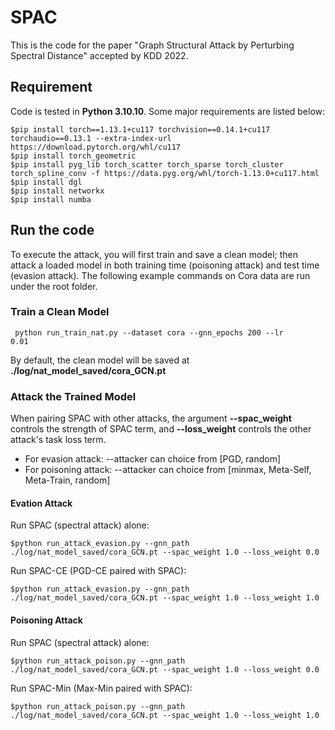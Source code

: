 # SPAC

This is the code for the paper "Graph Structural Attack by Perturbing Spectral Distance" accepted by KDD 2022.

## Requirement

Code is tested in **Python 3.10.10**. Some major requirements are listed below:
```
$pip install torch==1.13.1+cu117 torchvision==0.14.1+cu117 torchaudio==0.13.1 --extra-index-url https://download.pytorch.org/whl/cu117
$pip install torch_geometric
$pip install pyg_lib torch_scatter torch_sparse torch_cluster torch_spline_conv -f https://data.pyg.org/whl/torch-1.13.0+cu117.html
$pip install dgl
$pip install networkx
$pip install numba
```

## Run the code

To execute the attack, you will first train and save a clean model; then attack a loaded model in both training time (poisoning attack) and test time (evasion attack). 
The following example commands on Cora data are run under the root folder.

### Train a Clean Model
<code> python run_train_nat.py --dataset cora --gnn_epochs 200 --lr 0.01 </code>

By default, the clean model will be saved at **./log/nat_model_saved/cora_GCN.pt**

### Attack the Trained Model

When pairing SPAC with other attacks, the argument **--spac_weight** controls the strength of SPAC term, and **--loss_weight** controls the other attack's task loss term.  

- For evasion attack: --attacker can choice from [PGD, random]
- For poisoning attack: --attacker can choice from [minmax, Meta-Self, Meta-Train, random]

#### Evation Attack
Run SPAC (spectral attack) alone: 
```
$python run_attack_evasion.py --gnn_path ./log/nat_model_saved/cora_GCN.pt --spac_weight 1.0 --loss_weight 0.0 
```

Run SPAC-CE (PGD-CE paired with SPAC):
```
$python run_attack_evasion.py --gnn_path ./log/nat_model_saved/cora_GCN.pt --spac_weight 1.0 --loss_weight 1.0
```

#### Poisoning Attack
Run SPAC (spectral attack) alone: 
```
$python run_attack_poison.py --gnn_path ./log/nat_model_saved/cora_GCN.pt --spac_weight 1.0 --loss_weight 0.0 
```

Run SPAC-Min (Max-Min paired with SPAC):
```
$python run_attack_poison.py --gnn_path ./log/nat_model_saved/cora_GCN.pt --spac_weight 1.0 --loss_weight 1.0 
```

